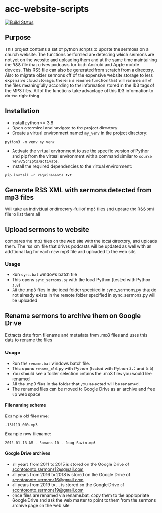 # acc-website-scripts
[![Build Status](https://travis-ci.com/edmund-reinhardt/ACCN-Toronto-Scripts.svg?branch=master)](https://travis-ci.com/edmund-reinhardt/ACCN-Toronto-Scripts)

## Purpose
This project contains a set of python scripts to update the sermons on a church website.  The functions performed are detecting which sermons are not yet on the website and uploading them and at the same time maintaining the RSS file that drives podcasts for both Android and Apple mobile devices.  This RSS file can also be generated from scratch from a directory.  Also to migrate older sermons off of the expensive website storage to less expensive cloud storage, there is a rename function that will rename all of the files meaningfully according to the information stored in the ID3 tags of the MP3 files.  All of the functions take advantage of this ID3 information to do the right thing.

## Installation

* Install python >= 3.8
* Open a terminal and navigate 
to the project directory
* Create a virtual environment 
named `my_venv` in the project directory:
```shell script
python3 -m venv my_venv
```
* Activate the virtual environment to 
use the specific version of Python and 
pip from the virtual environment with a 
command similar to `source venv/Scripts/activate`.
* Install the required dependencies to 
the virtual environment:
```shell script
pip install -r requirements.txt
```


## Generate RSS XML with sermons detected from mp3 files
Will take an individual or directory-full of mp3 files and update the RSS xml file to list them all


## Upload sermons to website
compares the mp3 files on the web site with the local directory, and uploads them.  The rss xml file that drives podcasts will be updated as well with an additional <item> tag for each new mp3 file and uploaded to the web site.

### Usage
* Run `sync.bat` windows batch file
* This opens `sync_sermons.py` with the local Python (tested with Python `3.8`) 
* All the .mp3 files in the local folder specified in sync_sermons.py that do not already exists in the remote
folder specified in sync_sermons.py will be uploaded


## Rename sermons to archive them on Google Drive
Extracts date from filename and metadata from .mp3 files and uses this data to rename the files

### Usage
* Run the `rename.bat` windows batch file.
* This opens `rename_old.py` with Python (tested with Python `3.7` and `3.8`) 
* You should see a folder selection 
ontains the .mp3 files you would like renamed
* All the .mp3 files in the folder that you selected will be renamed.
* The renamed files can be moved to Google Drive as an archive and free up web space

#### File naming scheme
Example old filename:
```
-130113_000.mp3
```
Example new filename:
```
2013-01-13 AM - Romans 10 - Doug Savin.mp3
```

#### Google Drive archives
* all years from 2011 to 2015 is stored on the Google Drive of accntoronto.sermons12@gmail.com
* all years from 2016 to 2018 is stored on the Google Drive of accntoronto.sermons16@gmail.com
* all years from 2019 to ... is stored on the Google Drive of accntoronto.sermons19@gmail.com
* once files are renamed via rename.bat, copy them to the appropriate Google Drive and 
ask the web master to point to them from the sermons archive page on the web site

